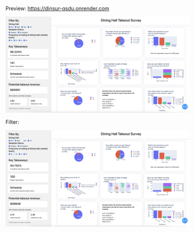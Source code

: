 Preview: https://dinsur-qsdu.onrender.com

![Image](https://github.com/HSHSHSHSHSHSHSHSHSHS/residence-survey/blob/main/img1.png)

Filter:

![Image](https://github.com/HSHSHSHSHSHSHSHSHSHS/residence-survey/blob/main/img2.png)

